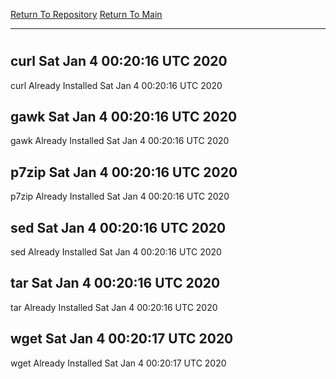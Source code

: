 [Return To Repository](https://github.com/deathbybandaid/piholeparser/)
[Return To Main](https://github.com/deathbybandaid/piholeparser/blob/master/RecentRunLogs/Mainlog.md)
____________________________________
# 
## curl Sat Jan 4 00:20:16 UTC 2020
curl Already Installed Sat Jan 4 00:20:16 UTC 2020
## gawk Sat Jan 4 00:20:16 UTC 2020
gawk Already Installed Sat Jan 4 00:20:16 UTC 2020
## p7zip Sat Jan 4 00:20:16 UTC 2020
p7zip Already Installed Sat Jan 4 00:20:16 UTC 2020
## sed Sat Jan 4 00:20:16 UTC 2020
sed Already Installed Sat Jan 4 00:20:16 UTC 2020
## tar Sat Jan 4 00:20:16 UTC 2020
tar Already Installed Sat Jan 4 00:20:16 UTC 2020
## wget Sat Jan 4 00:20:17 UTC 2020
wget Already Installed Sat Jan 4 00:20:17 UTC 2020
